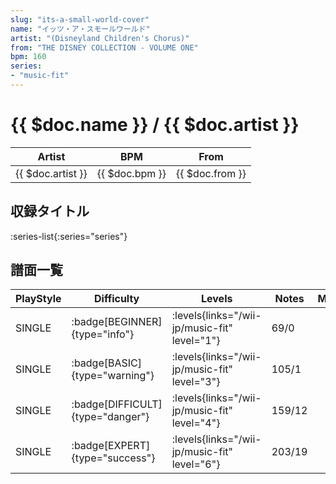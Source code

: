 ```yaml
---
slug: "its-a-small-world-cover"
name: "イッツ・ア・スモールワールド"
artist: "(Disneyland Children's Chorus)"
from: "THE DISNEY COLLECTION - VOLUME ONE"
bpm: 160
series:
- "music-fit"
---
```


# {{ $doc.name }} / {{ $doc.artist }}

|Artist|BPM|From|
|------|---|----|
|{{ $doc.artist }}|{{ $doc.bpm }}|{{ $doc.from }}|

## 収録タイトル

:series-list{:series="series"}

## 譜面一覧

|PlayStyle|Difficulty|Levels|Notes|Movie|
|---------|----------|------|-----|-----|
|SINGLE| :badge[BEGINNER]{type="info"}|<div class="field is-grouped is-grouped-multiline"> :levels{links="/wii-jp/music-fit" level="1"}</div>|69/0||
|SINGLE| :badge[BASIC]{type="warning"}|<div class="field is-grouped is-grouped-multiline"> :levels{links="/wii-jp/music-fit" level="3"}</div>|105/1||
|SINGLE| :badge[DIFFICULT]{type="danger"}|<div class="field is-grouped is-grouped-multiline"> :levels{links="/wii-jp/music-fit" level="4"}</div>|159/12||
|SINGLE| :badge[EXPERT]{type="success"}|<div class="field is-grouped is-grouped-multiline"> :levels{links="/wii-jp/music-fit" level="6"}</div>|203/19||
